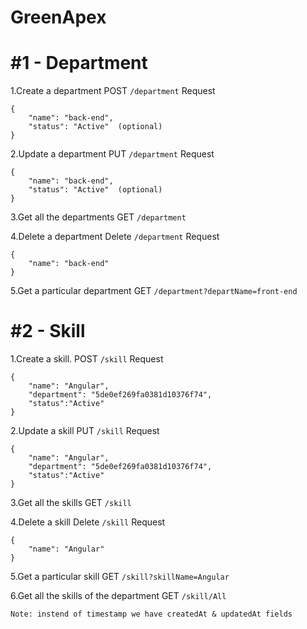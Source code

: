 # GreenApex

# #1 - Department

1.Create a department
POST `/department`
Request
```
{
	"name": "back-end",
	"status": "Active"  (optional)
}
```

2.Update a department
PUT `/department`
Request
```
{
	"name": "back-end",
	"status": "Active"  (optional)
}
```

3.Get all the departments
GET `/department`

4.Delete a department
Delete `/department`
Request
```
{
	"name": "back-end"
}
```

5.Get a particular department
GET `/department?departName=front-end`



# #2 - Skill

1.Create a skill.
POST `/skill`
Request
```
{
	"name": "Angular",
	"department": "5de0ef269fa0381d10376f74",
	"status":"Active"
}
```

2.Update a skill
PUT `/skill`
Request
```
{
	"name": "Angular",
	"department": "5de0ef269fa0381d10376f74",
	"status":"Active"
}
```

3.Get all the skills
GET `/skill`

4.Delete a skill
Delete `/skill`
Request
```
{
	"name": "Angular"
}
```
5.Get a particular skill
GET `/skill?skillName=Angular`

6.Get all the skills of the department
GET `/skill/All`


`Note: instend of timestamp we have createdAt & updatedAt fields`